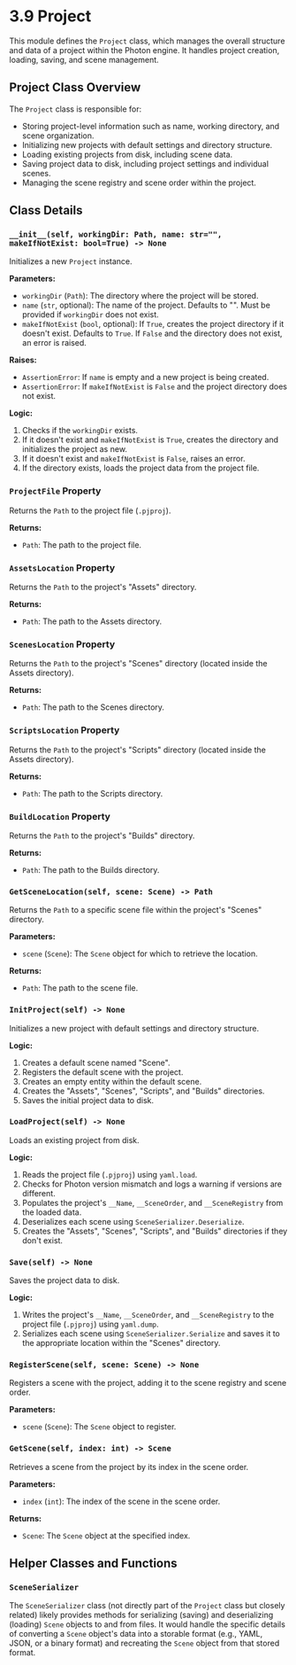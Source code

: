 # 3.9 Project

This module defines the `Project` class, which manages the overall structure and data of a project within the Photon engine. It handles project creation, loading, saving, and scene management.

## Project Class Overview

The `Project` class is responsible for:

- Storing project-level information such as name, working directory, and scene organization.
- Initializing new projects with default settings and directory structure.
- Loading existing projects from disk, including scene data.
- Saving project data to disk, including project settings and individual scenes.
- Managing the scene registry and scene order within the project.

## Class Details

### `__init__(self, workingDir: Path, name: str="", makeIfNotExist: bool=True) -> None`

Initializes a new `Project` instance.

**Parameters:**

- `workingDir` (`Path`): The directory where the project will be stored.
- `name` (`str`, optional): The name of the project. Defaults to "".  Must be provided if `workingDir` does not exist.
- `makeIfNotExist` (`bool`, optional): If `True`, creates the project directory if it doesn't exist. Defaults to `True`.  If `False` and the directory does not exist, an error is raised.

**Raises:**

- `AssertionError`: If `name` is empty and a new project is being created.
- `AssertionError`: If `makeIfNotExist` is `False` and the project directory does not exist.

**Logic:**

1. Checks if the `workingDir` exists.
2. If it doesn't exist and `makeIfNotExist` is `True`, creates the directory and initializes the project as new.
3. If it doesn't exist and `makeIfNotExist` is `False`, raises an error.
4. If the directory exists, loads the project data from the project file.

### `ProjectFile` Property

Returns the `Path` to the project file (`.pjproj`).

**Returns:**

- `Path`: The path to the project file.

### `AssetsLocation` Property

Returns the `Path` to the project's "Assets" directory.

**Returns:**

- `Path`: The path to the Assets directory.

### `ScenesLocation` Property

Returns the `Path` to the project's "Scenes" directory (located inside the Assets directory).

**Returns:**

- `Path`: The path to the Scenes directory.

### `ScriptsLocation` Property

Returns the `Path` to the project's "Scripts" directory (located inside the Assets directory).

**Returns:**

- `Path`: The path to the Scripts directory.

### `BuildLocation` Property

Returns the `Path` to the project's "Builds" directory.

**Returns:**

- `Path`: The path to the Builds directory.

### `GetSceneLocation(self, scene: Scene) -> Path`

Returns the `Path` to a specific scene file within the project's "Scenes" directory.

**Parameters:**

- `scene` (`Scene`): The `Scene` object for which to retrieve the location.

**Returns:**

- `Path`: The path to the scene file.

### `InitProject(self) -> None`

Initializes a new project with default settings and directory structure.

**Logic:**

1. Creates a default scene named "Scene".
2. Registers the default scene with the project.
3. Creates an empty entity within the default scene.
4. Creates the "Assets", "Scenes", "Scripts", and "Builds" directories.
5. Saves the initial project data to disk.

### `LoadProject(self) -> None`

Loads an existing project from disk.

**Logic:**

1. Reads the project file (`.pjproj`) using `yaml.load`.
2. Checks for Photon version mismatch and logs a warning if versions are different.
3. Populates the project's `__Name`, `__SceneOrder`, and `__SceneRegistry` from the loaded data.
4. Deserializes each scene using `SceneSerializer.Deserialize`.
5. Creates the "Assets", "Scenes", "Scripts", and "Builds" directories if they don't exist.

### `Save(self) -> None`

Saves the project data to disk.

**Logic:**

1. Writes the project's `__Name`, `__SceneOrder`, and `__SceneRegistry` to the project file (`.pjproj`) using `yaml.dump`.
2. Serializes each scene using `SceneSerializer.Serialize` and saves it to the appropriate location within the "Scenes" directory.

### `RegisterScene(self, scene: Scene) -> None`

Registers a scene with the project, adding it to the scene registry and scene order.

**Parameters:**

- `scene` (`Scene`): The `Scene` object to register.

### `GetScene(self, index: int) -> Scene`

Retrieves a scene from the project by its index in the scene order.

**Parameters:**

- `index` (`int`): The index of the scene in the scene order.

**Returns:**

- `Scene`: The `Scene` object at the specified index.

## Helper Classes and Functions

### `SceneSerializer`

The `SceneSerializer` class (not directly part of the `Project` class but closely related) likely provides methods for serializing (saving) and deserializing (loading) `Scene` objects to and from files.  It would handle the specific details of converting a `Scene` object's data into a storable format (e.g., YAML, JSON, or a binary format) and recreating the `Scene` object from that stored format.

